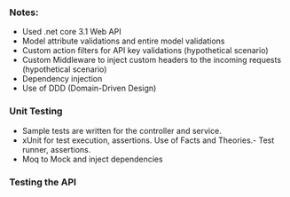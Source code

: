 ﻿### Notes:
- Used .net core 3.1 Web API
- Model attribute validations and entire model validations
- Custom action filters for API key validations (hypothetical scenario)
- Custom Middleware to inject custom headers to the incoming requests (hypothetical scenario)
- Dependency injection
- Use of DDD (Domain-Driven Design)

### Unit Testing
- Sample tests are written for the controller and service.
- xUnit for test execution, assertions. Use of Facts and Theories.- Test runner, assertions.
- Moq to Mock and inject dependencies


### Testing the API
